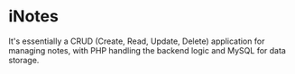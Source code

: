 # iNotes
It's essentially a CRUD (Create, Read, Update, Delete) application for managing notes, with PHP handling the backend logic and MySQL for data storage.
